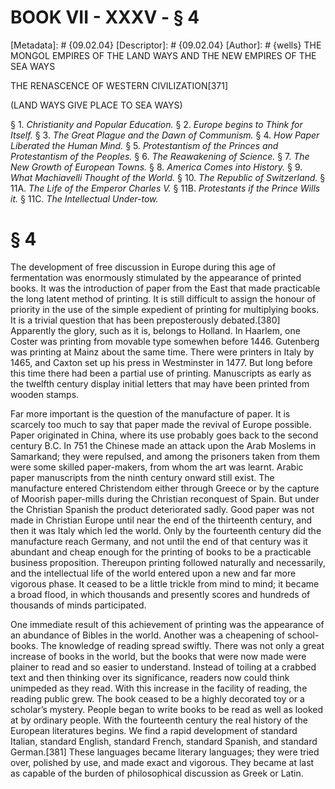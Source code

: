 # BOOK VII - XXXV - § 4
[Metadata]: # {09.02.04}
[Descriptor]: # {09.02.04}
[Author]: # {wells}
THE MONGOL EMPIRES OF THE LAND WAYS AND THE NEW EMPIRES OF THE SEA WAYS

THE RENASCENCE OF WESTERN CIVILIZATION[371]

(LAND WAYS GIVE PLACE TO SEA WAYS)

§ 1. _Christianity and Popular Education._ § 2. _Europe begins to
Think for Itself._ § 3. _The Great Plague and the Dawn of      Communism._ § 4.
_How Paper Liberated the Human Mind._ § 5.      _Protestantism of the Princes
and Protestantism of the Peoples._ §      6. _The Reawakening of Science._ § 7.
_The New Growth of European      Towns._ § 8. _America Comes into History._ §
9. _What Machiavelli      Thought of the World._ § 10. _The Republic of
Switzerland._ § 11A.      _The Life of the Emperor Charles V._ § 11B.
_Protestants if the      Prince Wills it._ § 11C. _The Intellectual Under-tow._

# § 4
The development of free discussion in Europe during this age of fermentation
was enormously stimulated by the appearance of printed books. It was the
introduction of paper from the East that made practicable the long latent
method of printing. It is still difficult to assign the honour of priority in
the use of the simple expedient of printing for multiplying books. It is a
trivial question that has been preposterously debated.[380] Apparently the
glory, such as it is, belongs to Holland. In Haarlem, one Coster was printing
from movable type somewhen before 1446. Gutenberg was printing at Mainz about
the same time. There were printers in Italy by 1465, and Caxton set up his
press in Westminster in 1477. But long before this time there had been a
partial use of printing. Manuscripts as early as the twelfth century display
initial letters that may have been printed from wooden stamps.

Far more important is the question of the manufacture of paper. It is scarcely
too much to say that paper made the revival of Europe possible. Paper
originated in China, where its use probably goes back to the second century
B.C. In 751 the Chinese made an attack upon the Arab Moslems in Samarkand; they
were repulsed, and among the prisoners taken from them were some skilled
paper-makers, from whom the art was learnt. Arabic paper manuscripts from the
ninth century onward still exist. The manufacture entered Christendom either
through Greece or by the capture of Moorish paper-mills during the Christian
reconquest of Spain. But under the Christian Spanish the product deteriorated
sadly. Good paper was not made in Christian Europe until near the end of the
thirteenth century, and then it was Italy which led the world. Only by the
fourteenth century did the manufacture reach Germany, and not until the end of
that century was it abundant and cheap enough for the printing of books to be a
practicable business proposition. Thereupon printing followed naturally and
necessarily, and the intellectual life of the world entered upon a new and far
more vigorous phase. It ceased to be a little trickle from mind to mind; it
became a broad flood, in which thousands and presently scores and hundreds of
thousands of minds participated.

One immediate result of this achievement of printing was the appearance of an
abundance of Bibles in the world. Another was a cheapening of school-books. The
knowledge of reading spread swiftly. There was not only a great increase of
books in the world, but the books that were now made were plainer to read and
so easier to understand. Instead of toiling at a crabbed text and then thinking
over its significance, readers now could think unimpeded as they read. With
this increase in the facility of reading, the reading public grew. The book
ceased to be a highly decorated toy or a scholar’s mystery. People began to
write books to be read as well as looked at by ordinary people. With the
fourteenth century the real history of the European literatures begins. We find
a rapid development of standard Italian, standard English, standard French,
standard Spanish, and standard German.[381] These languages became literary
languages; they were tried over, polished by use, and made exact and vigorous.
They became at last as capable of the burden of philosophical discussion as
Greek or Latin.

